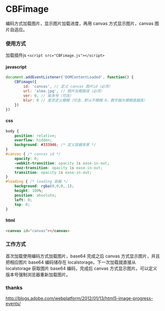 # CBFimage
编码方式加载图片，显示图片加载进度，再用 canvas 方式显示图片，canvas 图片自适应。
### 使用方式
加载插件js `<script src="CBFimage.js"></script>`
#### javascript
```js
document.addEventListener('DOMContentLoaded', function() {
    CBFimage({
        id: 'canvas', // 定义 canvas 图片id（必须）
        url: 'alma.jpg', // 图片加载路径（必须）
        ver: 0, // 版本号（可选）
        blur: 0 // 是否定义模糊（可选，默认不模糊 0，数字越大模糊度越高）
    })
})
```
#### css
```css
body {
    position: relative;
    overflow: hidden;
    background: #333946; /* 定义容器背景 */
}
#canvas { /* canvas id */
    opacity: 0;
    -webkit-transition: opacity 1s ease-in-out;
    -moz-transition: opacity 1s ease-in-out;
    transition: opacity 1s ease-in-out;
}
#loading { /* loading 容器 */
    background: rgba(0,0,0,.1);
    height: 100%;
    position: absolute;
    left: 0;
    top: 0;
}
```
#### html
```html
<canvas id="canvas"></canvas>
```
### 工作方式
首次加载使用编码方式加载图片，base64 完成之后 canvas 方式显示图片，并且把相应图片 base64 编码储存在 localstorage。下一次加载就直接从 localstorage 获取图片 base64 编码，完成后 canvas 方式显示图片。可以定义版本号强制浏览器重新加载图片。
### thanks
http://blogs.adobe.com/webplatform/2012/01/13/html5-image-progress-events/

